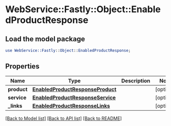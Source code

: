 # WebService::Fastly::Object::EnabledProductResponse

## Load the model package
```perl
use WebService::Fastly::Object::EnabledProductResponse;
```

## Properties
Name | Type | Description | Notes
------------ | ------------- | ------------- | -------------
**product** | [**EnabledProductResponseProduct**](EnabledProductResponseProduct.md) |  | [optional] 
**service** | [**EnabledProductResponseService**](EnabledProductResponseService.md) |  | [optional] 
**_links** | [**EnabledProductResponseLinks**](EnabledProductResponseLinks.md) |  | [optional] 

[[Back to Model list]](../README.md#documentation-for-models) [[Back to API list]](../README.md#documentation-for-api-endpoints) [[Back to README]](../README.md)


